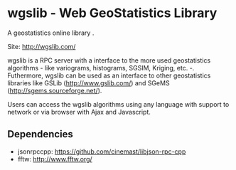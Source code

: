 wgslib - Web GeoStatistics Library
==================================

A geostatistics online library .


Site: http://wgslib.com/


wgslib is a RPC server with a interface to the more used geostatistics algorithms - like variograms, histograms, SGSIM, Kriging, etc. -. Futhermore, wgslib can be used as an interface to other geostatistics libraries like GSLib (http://www.gslib.com/) and SGeMS (http://sgems.sourceforge.net/).


Users can access the wgslib algorithms using any language with support to network or via browser with Ajax and Javascript.


Dependencies
------------

* jsonrpccpp: https://github.com/cinemast/libjson-rpc-cpp
* fftw: http://www.fftw.org/
